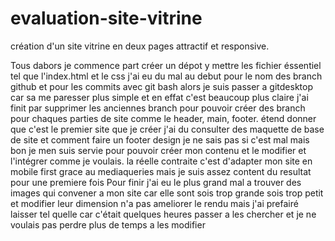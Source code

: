 # evaluation-site-vitrine
création d'un site vitrine en deux pages attractif et responsive.

Tous dabors je commence part créer un dépot y mettre les fichier éssentiel tel que l'index.html et le css j'ai eu du mal au debut pour le nom des branch github et pour les commits avec git bash alors je suis passer a gitdesktop car sa me paresser plus simple et en effat c'est beaucoup plus claire j'ai finit par supprimer les anciennes branch pour pouvoir créer des branch pour chaques parties de site comme le header, main, footer. étend donner que c'est le premier site que je créer j'ai du consulter des maquette de base de site et comment faire un footer design je ne sais pas si c'est mal mais bon je men suis servie pour pouvoir créer mon contenu et le modifier et l'intégrer comme je voulais. la réelle contraite c'est d'adapter mon site en mobile first grace au mediaqueries mais je suis assez content du resultat pour une premiere fois Pour finir j'ai eu le plus grand mal a trouver des images qui convener a mon site car elle sont sois trop grande sois trop petit et modifier leur dimension n'a pas ameliorer le rendu mais j'ai prefairé laisser tel quelle car c'était quelques heures passer a les chercher et je ne voulais pas perdre plus de temps a les modifier 

